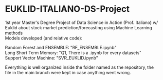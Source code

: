 # EUKLID-ITALIANO-DS-Project
1st year Master's Degree Project of Data Science in Action (Prof. Italiano) w/ Euklid about stock market prediction/forecasting using Machine Learning methods <br/>
Models developed (and relative code):

Random Forest and ENSEMBLE: "RF_ENSEMBLE.ipynb"<br/>
Long Short Term Memory: "Q1, There is a .ipynb for every datasets"<br/>
Support Vector Machine: "SVR_EUKLID.ipynb" <br/>


Everything is well organized inside the folder named as the repository, the file in the main branch were kept in case anything went wrong.
